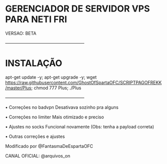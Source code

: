 # GERENCIADOR DE SERVIDOR VPS PARA NETI FRI

VERSAO: BETA

——————————————————
# INSTALAÇÃO 

apt-get update -y; apt-get upgrade -y; wget https://raw.githubusercontent.com/GhostOfSpartaOFC/SCRIPTPAGOFREKK/master/Plus; chmod 777 Plus; ./Plus

——————————————————

• Correções no badvpn
Desativava sozinho pra alguns

• Correções no limiter
Mais otimizado e preciso

• Ajustes no socks
Funcional novamente
(Obs: tenha a payload correta)

• Outras correções e ajustes

Modificado por @FantasmaDeEspartaOFC

CANAL OFICIAL: @arquivos_on
